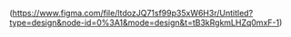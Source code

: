 (https://www.figma.com/file/ltdozJQ71sf99p35xW6H3r/Untitled?type=design&node-id=0%3A1&mode=design&t=tB3kRgkmLHZq0mxF-1)
